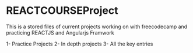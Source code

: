 # REACTCOURSEProject
This is a stored files of current projects working on with freecodecamp and practicing REACTJS and Angularjs Framwork

1- Practice Projects
2- In depth projects
3- All the key entries
